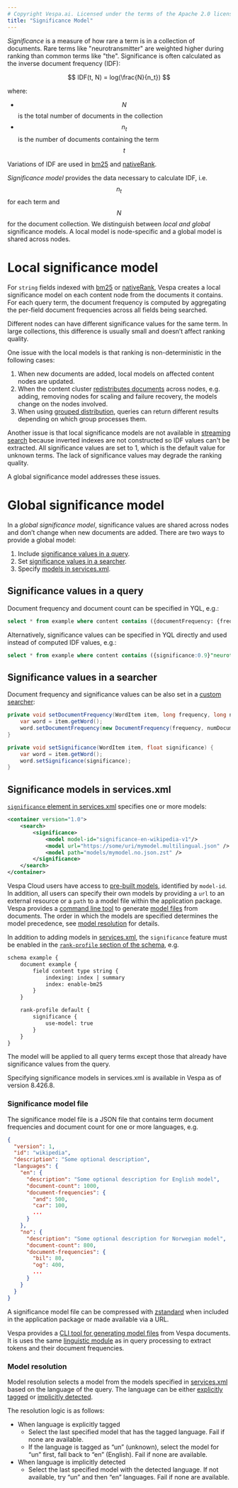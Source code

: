 ```yaml
---
# Copyright Vespa.ai. Licensed under the terms of the Apache 2.0 license. See LICENSE in the project root.
title: "Significance Model"
---
```


*Significance* is a measure of how rare a term is in a collection of documents.
Rare terms like "neurotransmitter" are weighted higher during ranking than common terms like "the".
Significance is often calculated as the inverse document frequency (IDF):

$$ IDF(t, N) = log(\frac{N}{n_t}) $$

where:
- $$ N $$ is the total number of documents in the collection
- $$ n_t $$ is the number of documents containing the term $$ t $$

Variations of IDF are used in [bm25](reference/bm25.html) and [nativeRank](reference/nativerank.html).

*Significance model* provides the data necessary to calculate IDF, i.e. $$ n_t $$ for each term and $$ N $$ for the document collection.
We distinguish between *local and global* significance models.
A local model is node-specific and a global model is shared across nodes.

# Local significance model

For `string` fields indexed with [bm25](reference/bm25.html) or [nativeRank](reference/nativerank.html),
Vespa creates a local significance model on each content node from the documents it contains.
For each query term, the document frequency is computed by aggregating the per-field document frequencies across all fields being searched.

Different nodes can have different significance values for the same term.
In large collections, this difference is usually small and doesn’t affect ranking quality.

One issue with the local models is that ranking is non-deterministic in the following cases:
1. When new documents are added, local models on affected content nodes are updated.
2. When the content cluster [redistributes documents](elasticity.html) across nodes, e.g. adding, removing nodes for scaling and failure recovery, the models change on the nodes involved.
3. When using [grouped distribution](elasticity.html#grouped-distribution),
queries can return different results depending on which group processes them.

Another issue is that local significance models are not available in [streaming search](streaming-search.html)
because inverted indexes are not constructed so IDF values can't be extracted.
All significance values are set to 1, which is the default value for unknown terms.
The lack of significance values may degrade the ranking quality.

A global significance model addresses these issues.

# Global significance model

In a *global significance model*, significance values are shared across nodes and don’t change when new documents are added. There are two ways to provide a global model:

1. Include [significance values in a query](#significance-values-in-a-query).
2. Set [significance values in a searcher](#significance-values-in-a-searcher).
3. Specify [models in services.xml](#significance-models-in-servicesxml).

## Significance values in a query

Document frequency and document count can be specified in YQL, e.g.:
```sql
select * from example where content contains ({documentFrequency: {frequency: 13, count: 101}}"colors")
```

Alternatively, significance values can be specified in YQL directly and used instead of computed IDF values, e.g.:
```sql
select * from example where content contains ({significance:0.9}"neurotransmitter")
```

## Significance values in a searcher

Document frequency and significance values can be also set in a [custom searcher](/en/searcher-development.html#writing-a-searcher):

```java
private void setDocumentFrequency(WordItem item, long frequency, long numDocuments) {
    var word = item.getWord();
    word.setDocumentFrequency(new DocumentFrequency(frequency, numDocuments));
}

private void setSignificance(WordItem item, float significance) {
    var word = item.getWord();
    word.setSignificance(significance);
}
```


## Significance models in services.xml

[`significance` element in services.xml](reference/services-search.html#significance) specifies one or more models:

```xml
<container version="1.0">
    <search>
        <significance>
            <model model-id="significance-en-wikipedia-v1"/>
            <model url="https://some/uri/mymodel.multilingual.json" />
            <model path="models/mymodel.no.json.zst" />
        </significance>
    </search>
</container>
```

Vespa Cloud users have access to [pre-built models](https://cloud.vespa.ai/en/model-hub#significance-models), identified by `model-id`.
In addition, all users can specify their own models by providing a `url` to an external resource or a `path` to a model file within the application package.
Vespa provides a [command line tool](operations-selfhosted/vespa-cmdline-tools.html#vespa-significance) to generate [model files](#significance-model-file) from documents.
The order in which the models are specified determines the model precedence, see [model resolution](#model-resolution) for details.

In addition to adding models in [services.xml](reference/services-search.html#significance),
the `significance` feature must be enabled in the [`rank-profile` section of the schema](reference/schema-reference.html#significance), e.g.

```xml
schema example {
    document example {
        field content type string {
            indexing: index | summary
            index: enable-bm25
        }
    }

    rank-profile default {
        significance {
            use-model: true
        }
    }
}
```

The model will be applied to all query terms except those that already have significance values from the query.

Specifying significance models in services.xml is available in Vespa as of version 8.426.8.

### Significance model file

The significance model file is a JSON file that contains term document frequencies and document count for one or more languages, e.g.

```json
{
  "version": 1,
  "id": "wikipedia",
  "description": "Some optional description",
  "languages": {
    "en": {
      "description": "Some optional description for English model",
      "document-count": 1000,
      "document-frequencies": {
        "and": 500,
        "car": 100,
        ...
      }
    },
    "no": {
      "description": "Some optional description for Norwegian model",
      "document-count": 800,
      "document-frequencies": {
        "bil": 80,
        "og": 400,
        ...
      }
    }
  }
}
```

A significance model file can be compressed with [zstandard](https://facebook.github.io/zstd/)
when included in the application package or made available via a URL.

Vespa provides a [CLI tool for generating model files](operations-selfhosted/vespa-cmdline-tools.html#vespa-significance) from Vespa documents.
It is uses the same <a href="linguistics.html">linguistic module</a> as in query processing to extract tokens and their document frequencies.

### Model resolution

Model resolution selects a model from the models specified in [services.xml](#significance-models-in-servicesxml) based on the language of the query.
The language can be either [explicitly tagged](reference/query-api-reference.html#model.language) or [implicitly detected](linguistics.html#query-language-detection).

The resolution logic is as follows:
- When language is explicitly tagged
  - Select the last specified model that has the tagged language.
    Fail if none are available.
  - If the language is tagged as “un” (unknown), select the model for “un” first, fall back to “en” (English).
    Fail if none are available.
- When language is implicitly detected
  - Select the last specified model with the detected language. If not available, try “un” and then “en” languages.
    Fail if none are available.
